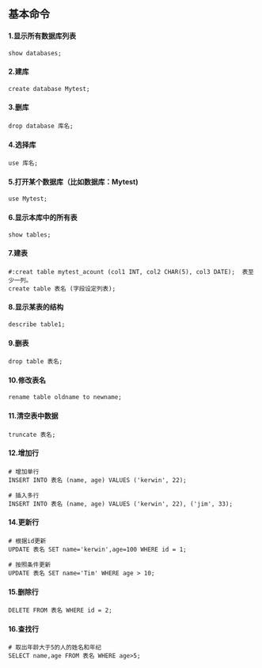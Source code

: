 
## 基本命令
#### 1.显示所有数据库列表
```
show databases;
```
#### 2.建库
```
create database Mytest;
```

#### 3.删库
```
drop database 库名;
```

#### 4.选择库
```
use 库名;
```

#### 5.打开某个数据库（比如数据库：Mytest)
```
use Mytest;
```

#### 6.显示本库中的所有表
```
show tables;
```

#### 7.建表
```
#:creat table mytest_acount (col1 INT, col2 CHAR(5), col3 DATE);  表至少一列。
create table 表名 (字段设定列表);
```

#### 8.显示某表的结构
```
describe table1;
```

#### 9.删表
```
drop table 表名;
```

#### 10.修改表名
```
rename table oldname to newname;
```

#### 11.清空表中数据
```
truncate 表名;
```

#### 12.增加行
```
# 增加单行
INSERT INTO 表名 (name, age) VALUES ('kerwin', 22);
```
```
# 插入多行
INSERT INTO 表名 (name, age) VALUES ('kerwin', 22), ('jim', 33);
```
#### 14.更新行
```
# 根据id更新
UPDATE 表名 SET name='kerwin',age=100 WHERE id = 1;

# 按照条件更新
UPDATE 表名 SET name='Tim' WHERE age > 10;
```

#### 15.删除行
```
DELETE FROM 表名 WHERE id = 2;
```

#### 16.查找行
```
# 取出年龄大于5的人的姓名和年纪
SELECT name,age FROM 表名 WHERE age>5;
```

